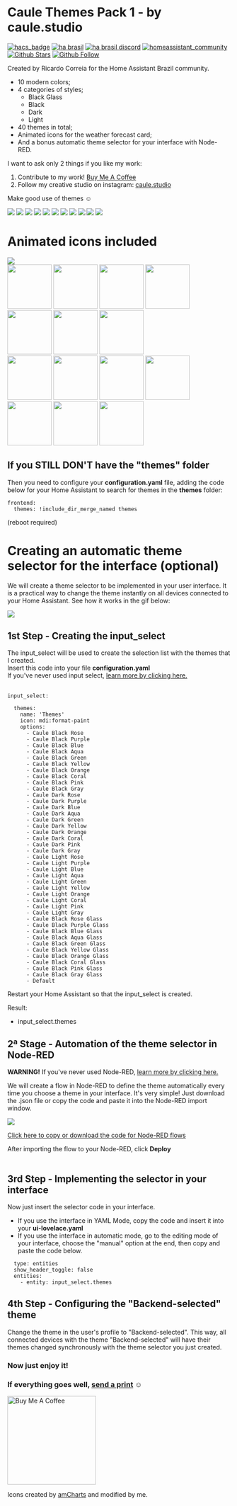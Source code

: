 # Caule Themes Pack 1 - by caule.studio
[![hacs_badge](https://img.shields.io/badge/HACS-Default-orange.svg?style=flat-square)](https://github.com/hacs/integration)
[![ha brasil](https://img.shields.io/static/v1?label=HA%20Brasil&message=forum&color=green&style=flat-square)](https://forum.homeassistantbrasil.com.br/t/caule-themes-pack-1-by-caulecriativo-com/1422)
[![ha brasil discord](https://img.shields.io/static/v1?label=HA%20Brasil&message=discord&color=blueviolet&style=flat-square)](http://habr.ml)
[![homeassistant_community](https://img.shields.io/badge/HA%20community-forum-brightgreen?style=flat-square)](https://community.home-assistant.io/t/caule-themes-pack-1-by-caulecriativo-com/209436)
[![Github Stars](https://img.shields.io/github/stars/orickcorreia/caule-themes-pack-1?logo=github&style=social)](https://github.com/orickcorreia/caule-themes-pack-1)
[![Github Follow](https://img.shields.io/github/followers/orickcorreia?logo=github&style=social)](https://github.com/orickcorreia)

Created by Ricardo Correia for the Home Assistant Brazil community.
* 10 modern colors;
* 4 categories of styles;
   - Black Glass
   - Black
   - Dark
   - Light
* 40 themes in total;
* Animated icons for the weather forecast card;
* And a bonus automatic theme selector for your interface with Node-RED.

I want to ask only 2 things if you like my work:

1) Contribute to my work! [Buy Me A Coffee](https://www.buymeacoffee.com/orickcorreia)
2) Follow my creative studio on instagram: [caule.studio](http://caule.studio)

Make good use of themes ☺️

<img src="https://github.com/orickcorreia/caule-themes-pack-1/blob/master/docs/pack.gif?raw=true">

<img src="https://github.com/orickcorreia/caule-themes-pack-1/blob/master/docs/01-rose.png?raw=true">
<img src="https://github.com/orickcorreia/caule-themes-pack-1/blob/master/docs/02-purple.png?raw=true">
<img src="https://github.com/orickcorreia/caule-themes-pack-1/blob/master/docs/03-blue.png?raw=true">
<img src="https://github.com/orickcorreia/caule-themes-pack-1/blob/master/docs/04-aqua.png?raw=true">
<img src="https://github.com/orickcorreia/caule-themes-pack-1/blob/master/docs/05-green.png?raw=true">
<img src="https://github.com/orickcorreia/caule-themes-pack-1/blob/master/docs/06-yellow.png?raw=true">
<img src="https://github.com/orickcorreia/caule-themes-pack-1/blob/master/docs/07-orange.png?raw=true">
<img src="https://github.com/orickcorreia/caule-themes-pack-1/blob/master/docs/08-coral.png?raw=true">
<img src="https://github.com/orickcorreia/caule-themes-pack-1/blob/master/docs/09-pink.png?raw=true">
<img src="https://github.com/orickcorreia/caule-themes-pack-1/blob/master/docs/10-gray.png?raw=true">


# Animated icons included
<img src="https://github.com/orickcorreia/caule-themes-pack-1/blob/master/docs/animated-icons.gif?raw=true">


<div>
<img src="https://github.com/orickcorreia/caule-themes-pack-1/blob/master/themes/clear-night.svg?raw=true" width="100px">
<img src="https://github.com/orickcorreia/caule-themes-pack-1/blob/master/themes/sunny.svg?raw=true" width="100px">
<img src="https://github.com/orickcorreia/caule-themes-pack-1/blob/master/themes/cloudy.svg?raw=true" width="100px">
<img src="https://github.com/orickcorreia/caule-themes-pack-1/blob/master/themes/fog.svg?raw=true" width="100px">
<img src="https://github.com/orickcorreia/caule-themes-pack-1/blob/master/themes/hail.svg?raw=true" width="100px">
<img src="https://github.com/orickcorreia/caule-themes-pack-1/blob/master/themes/lightning-rainy.svg?raw=true" width="100px">
<img src="https://github.com/orickcorreia/caule-themes-pack-1/blob/master/themes/lightning.svg?raw=true" width="100px"><br>
<img src="https://github.com/orickcorreia/caule-themes-pack-1/blob/master/themes/partlycloudy.svg?raw=true" width="100px">
<img src="https://github.com/orickcorreia/caule-themes-pack-1/blob/master/themes/pouring.svg?raw=true" width="100px">
<img src="https://github.com/orickcorreia/caule-themes-pack-1/blob/master/themes/rainy.svg?raw=true" width="100px">
<img src="https://github.com/orickcorreia/caule-themes-pack-1/blob/master/themes/windy-variant.svg?raw=true" width="100px">
<img src="https://github.com/orickcorreia/caule-themes-pack-1/blob/master/themes/windy.svg?raw=true" width="100px">
<img src="https://github.com/orickcorreia/caule-themes-pack-1/blob/master/themes/snowy.svg?raw=true" width="100px">
<img src="https://github.com/orickcorreia/caule-themes-pack-1/blob/master/themes/snowy-rainy.svg?raw=true" width="100px">
</div>

## If you STILL DON'T have the "themes" folder

Then you need to configure your **configuration.yaml** file, adding the code below for your Home Assistant to search for themes in the **themes** folder:

```
frontend:
  themes: !include_dir_merge_named themes
```
(reboot required)


# Creating an automatic theme selector for the interface (optional)
We will create a theme selector to be implemented in your user interface. It is a practical way to change the theme instantly on all devices connected to your Home Assistant. See how it works in the gif below:

<img src="https://github.com/orickcorreia/caule-themes-pack-1/blob/master/docs/seletor.gif?raw=true">

## 1st Step - Creating the input_select
The input_select will be used to create the selection list with the themes that I created. <br>
Insert this code into your file **configuration.yaml**<br>
If you've never used input select, [learn more by clicking here.](https://www.home-assistant.io/integrations/input_select)<br><br>

```
input_select:

  themes:
    name: 'Themes'
    icon: mdi:format-paint
    options:
      - Caule Black Rose
      - Caule Black Purple
      - Caule Black Blue 
      - Caule Black Aqua
      - Caule Black Green
      - Caule Black Yellow
      - Caule Black Orange
      - Caule Black Coral
      - Caule Black Pink
      - Caule Black Gray
      - Caule Dark Rose
      - Caule Dark Purple
      - Caule Dark Blue 
      - Caule Dark Aqua
      - Caule Dark Green
      - Caule Dark Yellow
      - Caule Dark Orange
      - Caule Dark Coral
      - Caule Dark Pink
      - Caule Dark Gray
      - Caule Light Rose
      - Caule Light Purple
      - Caule Light Blue 
      - Caule Light Aqua
      - Caule Light Green
      - Caule Light Yellow
      - Caule Light Orange
      - Caule Light Coral
      - Caule Light Pink
      - Caule Light Gray
      - Caule Black Rose Glass
      - Caule Black Purple Glass
      - Caule Black Blue Glass 
      - Caule Black Aqua Glass
      - Caule Black Green Glass
      - Caule Black Yellow Glass
      - Caule Black Orange Glass
      - Caule Black Coral Glass
      - Caule Black Pink Glass
      - Caule Black Gray Glass      
      - Default
```
Restart your Home Assistant so that the input_select is created.


Result:
* input_select.themes



## 2ª Stage - Automation of the theme selector in Node-RED

**WARNING!** If you've never used Node-RED, [learn more by clicking here.](https://github.com/hassio-addons/addon-node-red)


We will create a flow in Node-RED to define the theme automatically every time you choose a theme in your interface. It's very simple! Just download the .json file or copy the code and paste it into the Node-RED import window.

<img src="https://github.com/orickcorreia/caule-themes-pack-1/blob/master/docs/nodered.gif?raw=true">

[Click here to copy or download the code for Node-RED flows](https://raw.githubusercontent.com/orickcorreia/caule-themes-pack-1/master/src/seletor_theme_nodered.json)

After importing the flow to your Node-RED, click **Deploy**<br><br>

## 3rd Step - Implementing the selector in your interface

Now just insert the selector code in your interface.
* If you use the interface in YAML Mode, copy the code and insert it into your **ui-lovelace.yaml**
* If you use the interface in automatic mode, go to the editing mode of your interface, choose the "manual" option at the end, then copy and paste the code below.

``` 
  type: entities
  show_header_toggle: false
  entities:
    - entity: input_select.themes

``` 

## 4th Step - Configuring the "Backend-selected" theme

Change the theme in the user's profile to "Backend-selected". This way, all connected devices with the theme "Backend-selected" will have their themes changed synchronously with the theme selector you just created.



### Now just enjoy it!
### If everything goes well, [send a print](http://api.whatsapp.com/send?phone=5565999593909) ☺️

<a href="https://www.buymeacoffee.com/orickcorreia" target="_blank">
<img src="https://cdn.buymeacoffee.com/buttons/lato-black.png"  width="200px" alt="Buy Me A Coffee" ></a>

Icons created by [amCharts](https://www.amcharts.com/free-animated-svg-weather-icons/) and modified by me.




